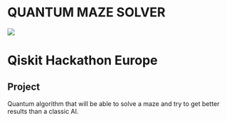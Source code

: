 # QUANTUM MAZE SOLVER

![](https://nsa40.casimages.com/img/2021/04/29/mini_210429101936308550.png)

# Qiskit Hackathon Europe

## Project
Quantum algorithm that will be able to solve a maze and try to get better results than a classic AI.

